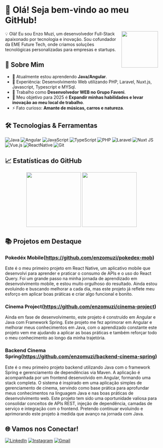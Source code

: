 # 👋 Olá! Seja bem-vindo ao meu GitHub!

<img align="right" src="https://github.githubassets.com/images/modules/logos_page/GitHub-Mark.png" width="120">

💡 Olá! Eu sou Enzo Muzi, um desenvolvedor Full-Stack apaixonado por tecnologia e inovação. Sou cofundador da EME Future Tech, onde criamos soluções tecnológicas personalizadas para empresas e startups.


## 🚀 Sobre Mim

- 🌱 Atualmente estou aprendendo **Java/Angular**.
- 🔹 Experiência: Desenvolvimento Web utilizando PHP, Laravel, Nuxt.js, Javascript, Typescript e MYSql.
- 💼 Trabalho como **Desenvolvedor WEB no Grupo Faveni**.
- 🎯 Meu objetivo para 2025 é **Expandir minhas habilidades e levar inovação ao meu local de trabalho**.
- ⚡ Fato curioso: **Amante de músicas, carros e natureza**.


## 🛠️ Tecnologias & Ferramentas

![Java](https://img.shields.io/badge/java-%23ED8B00.svg?style=for-the-badge&logo=openjdk&logoColor=white)
![Angular](https://img.shields.io/badge/angular-%23FF2D20.svg?style=for-the-badge&logo=angular&logoColor=white)
![JavaScript](https://img.shields.io/badge/JavaScript-F7DF1E?style=for-the-badge&logo=javascript&logoColor=black)
![TypeScript](https://img.shields.io/badge/TypeScript-007ACC?style=for-the-badge&logo=typescript&logoColor=white)
![PHP](https://img.shields.io/badge/PHP-777BB4?style=for-the-badge&logo=php&logoColor=white)
![Laravel](https://img.shields.io/badge/laravel-%23FF2D20.svg?style=for-the-badge&logo=laravel&logoColor=white)
![Nuxt JS](https://img.shields.io/badge/Nuxt-002E3B?style=for-the-badge&logo=nuxt.js&logoColor=#00DC82)
![Vue.js](https://img.shields.io/badge/vue.js-%2335495e.svg?style=for-the-badge&logo=vuedotjs&logoColor=%234FC08D)
![ReactNative](https://img.shields.io/badge/ReactNative-20232A?style=for-the-badge&logo=react&logoColor=61DAFB)
![Git](https://img.shields.io/badge/GIT-E44C30?style=for-the-badge&logo=git&logoColor=white)


## 📈 Estatísticas do GitHub

<div align="center">
  <img height="180em" src="https://github-readme-stats.vercel.app/api?username=enzomuzi&show_icons=true&theme=dracula&include_all_commits=true&count_private=true"/>
  <img height="180em" src="https://github-readme-stats.vercel.app/api/top-langs/?username=enzomuzi&layout=compact&langs_count=7&theme=dracula"/>
</div>


## 📚 Projetos em Destaque

### Pokedéx Mobile(https://github.com/enzomuzi/pokedex-mob)
Este é o meu primeiro projeto em React Native, um aplicativo mobile que desenvolvi para aprender e praticar o consumo de APIs e o uso do React Query. Foi um grande passo na minha jornada de aprendizado em desenvolvimento mobile, e estou muito orgulhoso do resultado. Ainda estou evoluindo e buscando melhorar a cada dia, mas este projeto já reflete meu esforço em aplicar boas práticas e criar algo funcional e bonito.

### Cinema Project(https://github.com/enzomuzi/cinema-project)
Ainda em fase de desenvolvimento, este projeto é construído em Angular e Java com Framework Spring. Este projeto me fez aprimorar em Angular e melhorar meus conhecimentos em Java, com o aprendizado constante este projeto vem me ajudando a aplicar as boas práticas e também reforçar todo o meu conhecimento ao longo da minha trajetória.

### Backend Cinema Spring(https://github.com/enzomuzi/backend-cinema-spring)
Este é o meu primeiro projeto backend utilizando Java com o framework Spring e gerenciamento de dependências via Maven. A aplicação é acompanhada por um frontend desenvolvido em Angular, formando uma stack completa. O sistema é inspirado em uma aplicação simples de gerenciamento de cinema, servindo como base prática para aprofundar meus conhecimentos na linguagem Java e nas boas práticas de desenvolvimento web. Este projeto tem sido uma oportunidade valiosa para consolidar conceitos de APIs REST, injeção de dependência, camadas de serviço e integração com o frontend. Pretendo continuar evoluindo e aprimorando este projeto à medida que avanço na jornada com Java.


## 🌐 Vamos nos Conectar!

[![LinkedIn](https://img.shields.io/badge/-LinkedIn-0077B5?logo=linkedin&logoColor=white&style=flat-square)](https://www.linkedin.com/in/enzomuzi/)
[![Instagram](https://img.shields.io/badge/-Instagram-E4405F?logo=instagram&logoColor=white&style=flat-square)](https://www.instagram.com/hermidorff/)
[![Gmail](https://img.shields.io/badge/-Gmail-D14836?logo=gmail&logoColor=white&style=flat-square)](mailto:enzomuzi7@gmail.com)

